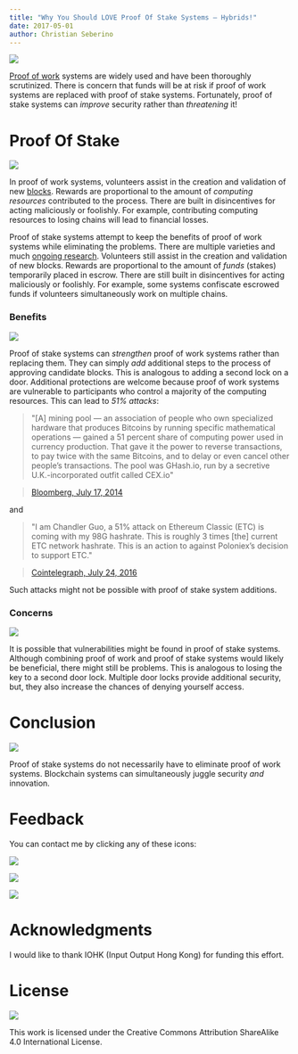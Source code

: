 ```yaml
---
title: "Why You Should LOVE Proof Of Stake Systems — Hybrids!"
date: 2017-05-01
author: Christian Seberino
---
```


![](./0*TCSJ3Q0BMHx5tF8E.jpg)

[Proof of
work](https://steemit.com/etc/@cseberino/let-s-admit-blockchains-are-weird-an-introduction-to-the-strangeness)
systems are widely used and have been thoroughly scrutinized. There is concern
that funds will be at risk if proof of work systems are replaced with proof of
stake systems. Fortunately, proof of stake systems can *improve* security rather
than *threatening* it!

# Proof Of Stake

![](./0*mf8PsX4EY9YMwj61.jpg)

In proof of work systems, volunteers assist in the creation and validation of
new
[blocks](https://medium.com/@cseberino/ethereum-classic-blocks-explained-the-three-categories-33b20785013c).
Rewards are proportional to the amount of *computing resources* contributed to
the process. There are built in disincentives for acting maliciously or
foolishly. For example, contributing computing resources to losing chains will
lead to financial losses.

Proof of stake systems attempt to keep the benefits of proof of work systems
while eliminating the problems. There are multiple varieties and much [ongoing
research](http://eprint.iacr.org/2017/232.pdf). Volunteers still assist in the
creation and validation of new blocks. Rewards are proportional to the amount of
*funds* (stakes) temporarily placed in escrow. There are still built in
disincentives for acting maliciously or foolishly. For example, some systems
confiscate escrowed funds if volunteers simultaneously work on multiple chains.

### Benefits

![](./0*o3cDS0DXPCsQa75m.jpg)

Proof of stake systems can *strengthen* proof of work systems rather than
replacing them. They can simply *add* additional steps to the process of
approving candidate blocks. This is analogous to adding a second lock on a door.
Additional protections are welcome because proof of work systems are vulnerable
to participants who control a majority of the computing resources. This can lead
to *51% attacks*:

> "[A] mining pool — an association of people who own specialized hardware that
> produces Bitcoins by running specific mathematical operations — gained a 51
percent share of computing power used in currency production. That gave it the
power to reverse transactions, to pay twice with the same Bitcoins, and to delay
or even cancel other people’s transactions. The pool was GHash.io, run by a
secretive U.K.-incorporated outfit called CEX.io"

> [Bloomberg, July 17,
> 2014](https://www.bloomberg.com/view/articles/2014-07-17/trust-will-kill-bitcoin)

and

> "I am Chandler Guo, a 51% attack on Ethereum Classic (ETC) is coming with my
> 98G hashrate. This is roughly 3 times [the] current ETC network hashrate. This
is an action to against Poloniex’s decision to support ETC."

> [Cointelegraph, July 24,
> 2016](https://cointelegraph.com/news/realm-of-ethereum-splits-into-two-coins-volume-hashrate-of-etc-surges)

Such attacks might not be possible with proof of stake system additions.

### Concerns

![](./0*O_ngdM_tp4uzOFvA.jpg)

It is possible that vulnerabilities might be found in proof of stake systems.
Although combining proof of work and proof of stake systems would likely be
beneficial, there might still be problems. This is analogous to losing the key
to a second door lock. Multiple door locks provide additional security, but,
they also increase the chances of denying yourself access.

# Conclusion

![](./0*DOkdlqd73UHBDWZj.png)

Proof of stake systems do not necessarily have to eliminate proof of work
systems. Blockchain systems can simultaneously juggle security *and* innovation.

# Feedback

You can contact me by clicking any of these icons:

![](./0*cB1Yj6Xct58IQ8vE.png)

![](./0*ofPrim7g7Z4s8MyC.png)

![](./0*pInE9rfjbCmZujdP.png)

# Acknowledgments

I would like to thank IOHK (Input Output Hong Kong) for funding this effort.

# License

![](./0*GohSlN8oSGd-FcXX.png)

This work is licensed under the Creative Commons Attribution ShareAlike 4.0
International License.
